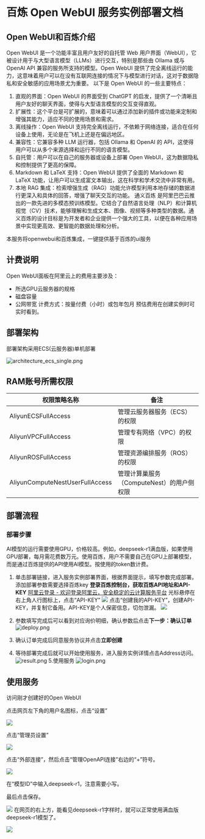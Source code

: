 # 百炼 Open WebUI 服务实例部署文档

## Open WebUI和百炼介绍

Open WebUI 是一个功能丰富且用户友好的自托管 Web 用户界面（WebUI），它被设计用于与大型语言模型（LLMs）进行交互，特别是那些由 Ollama 或与 OpenAI API 兼容的服务所支持的模型。Open WebUI 提供了完全离线运行的能力，这意味着用户可以在没有互联网连接的情况下与模型进行对话，这对于数据隐私和安全敏感的应用场景尤为重要。
以下是 Open WebUI 的一些主要特点：
1. 直观的界面：Open WebUI 的界面受到 ChatGPT 的启发，提供了一个清晰且用户友好的聊天界面，使得与大型语言模型的交互变得直观。
2. 扩展性：这个平台是可扩展的，意味着可以通过添加新的插件或功能来定制和增强其能力，适应不同的使用场景和需求。
3. 离线操作：Open WebUI 支持完全离线运行，不依赖于网络连接，适合在任何设备上使用，无论是在飞机上还是在偏远地区。
4. 兼容性：它兼容多种 LLM 运行器，包括 Ollama 和 OpenAI 的 API，这使得用户可以从多个来源选择和运行不同的语言模型。
5. 自托管：用户可以在自己的服务器或设备上部署 Open WebUI，这为数据隐私和控制提供了更高的保障。
6. Markdown 和 LaTeX 支持：Open WebUI 提供了全面的 Markdown 和 LaTeX 功能，让用户可以生成富文本输出，这在科学和学术交流中非常有用。
7. 本地 RAG 集成：检索增强生成（RAG）功能允许模型利用本地存储的数据进行更深入和具体的回答，增强了聊天交互的功能。
通义百炼 是阿里巴巴云推出的一款先进的多模态预训练模型。它结合了自然语言处理（NLP）和计算机视觉（CV）技术，能够理解和生成文本、图像、视频等多种类型的数据。通义百炼的设计目标是为开发者和企业提供一个强大的工具，以便在各种应用场景中实现更高效、更智能的数据处理和分析。

本服务将openwebui和百炼集成，一键提供基于百炼的ui服务

## 计费说明
Open WebUI面板在阿里云上的费用主要涉及：
* 所选GPU云服务器的规格
* 磁盘容量
* 公网带宽
计费方式：按量付费（小时）或包年包月
预估费用在创建实例时可实时看到。

## 部署架构

部署架构采用ECS(云服务器)单机部署

![architecture_ecs_single.png](architecture_ecs_single.png)

## RAM账号所需权限

| 权限策略名称                          | 备注                     |
|---------------------------------|------------------------|
| AliyunECSFullAccess             | 管理云服务器服务（ECS）的权限       |
| AliyunVPCFullAccess             | 管理专有网络（VPC）的权限         |
| AliyunROSFullAccess             | 管理资源编排服务（ROS）的权限       |
| AliyunComputeNestUserFullAccess | 管理计算巢服务（ComputeNest）的用户侧权限 |


## 部署流程

### 部署步骤

AI模型的运行需要使用GPU，价格较高。例如，deepseek-r1满血版，如果使用GPU部署，每月需花费数万元。使用百炼，用户不需要自己在GPU上部署模型，而是通过百炼提供的API使用AI模型。按使用的token数计费。



1. 单击部署链接，进入服务实例部署界面，根据界面提示，填写参数完成部署。添加部署参数需要选择百炼key
**登录百炼控制台，获取百炼API地址和API-KEY**
[阿里云登录 - 欢迎登录阿里云，安全稳定的云计算服务平台](https://bailian.console.aliyun.com/)
光标悬停在右上角人行图标上，点击“API-KEY”
![](bailian1.png)
点击“创建我的API-KEY”，创建API-KEY，并复制它备用。API-KEY是个人保密信息，切勿泄漏。
![](bailian2.png)

2. 参数填写完成后可以看到对应询价明细，确认参数后点击**下一步：确认订单**
![deploy.png](deploy.png)
3. 确认订单完成后同意服务协议并点击**立即创建**
4. 等待部署完成后就可以开始使用服务，进入服务实例详情点击Address访问。
![result.png](result.png)
5.使用服务
![login.png](login.png)

## 使用服务

访问刚才创建好的Open WebUI

点击网页左下角的用户名图标，点击“设置”

![](setting1.ping)

点击“管理员设置”

![](setting2.ping)

点击“外部连接”，然后点击“管理OpenAPI连接”右边的“+”符号。

![](setting3.png)

在“模型ID”中输入deepseek-r1，注意需要小写。

最后点击保存。

![](setting4.png)
在网页的右上方，能看见deepseek-r1字样时，就可以正常使用满血版deepseek-r1模型了。

![](setting5.png)